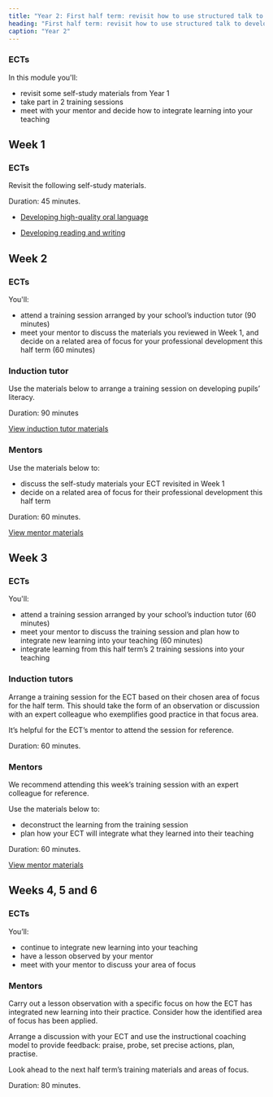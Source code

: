 ```yaml
---
title: "Year 2: First half term: revisit how to use structured talk to develop pupils' literacy"
heading: "First half term: revisit how to use structured talk to develop pupils' literacy"
caption: "Year 2"
---
```


### ECTs
In this module you'll:
- revisit some self-study materials from Year 1
- take part in 2 training sessions
- meet with your mentor and decide how to integrate learning into your teaching

## Week 1

### ECTs

Revisit the following self-study materials.

Duration: 45 minutes.

- [Developing high-quality oral language](/teach-first/year-1-how-can-you-support-all-pupils-to-succeed/summer-week-1-ect-topic-overview/) 

- [Developing reading and writing](/teach-first/year-1-how-can-you-support-all-pupils-to-succeed/summer-week-1-ect-developing-high-quality-reading-and-writing-skills-topic-overview/) 


## Week 2

### ECTs

You'll:
- attend a training session arranged by your school’s induction tutor (90 minutes) 
- meet your mentor to discuss the materials you reviewed in Week 1, and decide on a related area of focus for your professional development this half term (60 minutes) 

### Induction tutor

Use the materials below to arrange a training session on developing pupils’ literacy. 

Duration: 90 minutes

[View induction tutor materials](/teach-first/year-2-how-can-you-use-structured-talk-to-develop-pupils-literacy/summer-week-2-induction-tutor-materials/)

### Mentors

Use the materials below to: 

- discuss the self-study materials your ECT revisited in Week 1 
- decide on a related area of focus for their professional development this half term

Duration: 60 minutes.

[View mentor materials](/teach-first/year-2-how-can-you-use-structured-talk-to-develop-pupils-literacy/summer-week-2-mentor-materials/)

## Week 3

### ECTs

You'll:

- attend a training session arranged by your school’s induction tutor (60 minutes)
- meet your mentor to discuss the training session and plan how to integrate new learning into your teaching (60 minutes) 
- integrate learning from this half term’s 2 training sessions into your teaching

### Induction tutors

Arrange a training session for the ECT based on their chosen area of focus for the half term. This should take the form of an observation or discussion with an expert colleague who exemplifies good practice in that focus area. 

It’s helpful for the ECT’s mentor to attend the session for reference. 

Duration: 60 minutes.

### Mentors

We recommend attending this week’s training session with an expert colleague for reference. 

Use the materials below to: 
- deconstruct the learning from the training session 
- plan how your ECT will integrate what they learned into their teaching 

Duration: 60 minutes.

[View mentor materials](/teach-first/year-2-how-can-you-develop-pupils-intrinsic-motivation/autumn-week-3-mentor-materials)

## Weeks 4, 5 and 6

### ECTs

You’ll: 

- continue to integrate new learning into your teaching 
- have a lesson observed by your mentor 
- meet with your mentor to discuss your area of focus 

### Mentors

Carry out a lesson observation with a specific focus on how the ECT has integrated new learning into their practice. Consider how the identified area of focus has been applied. 

Arrange a discussion with your ECT and use the instructional coaching model to provide feedback: praise, probe, set precise actions, plan, practise. 

Look ahead to the next half term’s training materials and areas of focus. 

Duration: 80 minutes. 